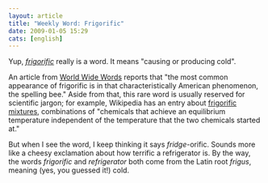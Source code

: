 ```yaml
---
layout: article
title: "Weekly Word: Frigorific"
date: 2009-01-05 15:29
cats: [english]
---
```

Yup, <em><a href="http://dictionary.reference.com/browse/frigorific">frigorific</a></em> really is a word. It means "causing or producing cold".

An article from <a href="http://www.worldwidewords.org/weirdwords/ww-fri1.htm" title="Frigorific">World Wide Words</a> reports that "the most common appearance of frigorific is in that characteristically American phenomenon, the spelling bee." Aside from that, this rare word is usually reserved for scientific jargon; for example, Wikipedia has an entry about <a href="http://en.wikipedia.org/wiki/Frigorific_mixture">frigorific mixtures</a>, combinations of "chemicals that achieve an equilibrium temperature independent of the temperature that the two chemicals started at."

But when I see the word, I keep thinking it says <em>fridge</em>-orific. Sounds more like a cheesy exclamation about how terrific a refrigerator is. By the way, the words <em>frigorific</em> and <em>refrigerator</em> both come from the Latin root <em>frigus</em>, meaning (yes, you guessed it!) cold.
